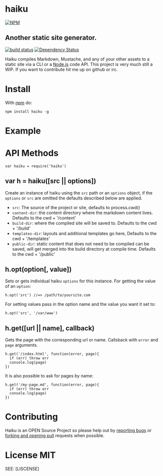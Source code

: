 
# haiku

[![NPM](https://nodei.co/npm/haiku.png)](https://nodei.co/npm/haiku/)

## Another static site generator.

[![build status](https://secure.travis-ci.org/jxson/haiku.png)](http://travis-ci.org/jxson/haiku)
[![Dependency Status](https://david-dm.org/jxson/haiku.png)](https://david-dm.org/jxson/haiku)

Haiku compiles Markdown, Mustache, and any of your other assets to a static site via a CLI or a [Node.js][node] code API. This project is very much still a WIP. If you want to contribute hit me up on github or irc.

# Install

With [npm][npm] do:

    npm install haiku -g

# Example

# API Methods

    var haiku = require('haiku')

## var h = haiku([src || options])

Create an instance of haiku using the `src` path or an `options` object, if the `options` or `src` are omitted the defaults described below are applied.

* `src`: The source of the project or site, defaults to process.cwd()
* `content-dir`: the content directory where the markdown content lives. Defaults to the cwd + '/content'
* `build-dir`: where the compiled site will be saved to. Defaults to the cwd + '/build'
* `templates-dir`: layouts and additional templates go here, Defaults to the cwd + '/templates'
* `public-dir`: static content that does not need to be compiled can be saved, will get merged into the build directory at compile time. Defaults to the cwd + '/public'

## h.opt(option[, value])

Sets or gets individual haiku `options` for this instance. For getting the value of an `option`:

    h.opt('src') //=> /path/to/yoursite.com

For setting values pass in the option name and the value you want it set to:

    h.opt('src', '/var/www')

## h.get([url || name], callback)

Gets the page with the corresponding url or name. Callsback with `error` and `page` arguments.

    h.get('/index.html', function(error, page){
      if (err) throw err
      console.log(page)
    })

It is also possible to ask for pages by name:

    h.get('/my-page.md', function(error, page){
      if (err) throw err
      console.log(page)
    })

# Contributing

Haiku is an OPEN Source Project so please help out by [reporting bugs](http://github.com/jxson/haiku/issues) or [forking and opening pull](https://github.com/jxson/haiku) requests when possible.

# License MIT

SEE: [LISCENSE]

[npm]: https://npmjs.org
[node]: https://nodejs.org
